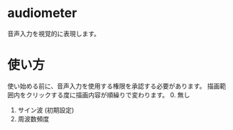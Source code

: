 # audiometer
音声入力を視覚的に表現します。

# 使い方
使い始める前に、音声入力を使用する権限を承認する必要があります。
描画範囲内をクリックする度に描画内容が順繰りで変わります。
0. 無し
1. サイン波 (初期設定)
2. 周波数頻度
